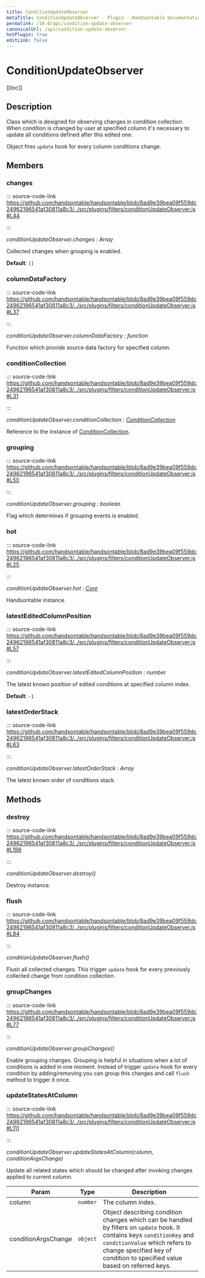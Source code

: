 ```yaml
---
title: ConditionUpdateObserver
metaTitle: ConditionUpdateObserver - Plugin - Handsontable Documentation
permalink: /10.0/api/condition-update-observer
canonicalUrl: /api/condition-update-observer
hotPlugin: true
editLink: false
---
```


# ConditionUpdateObserver

[[toc]]

## Description

Class which is designed for observing changes in condition collection. When condition is changed by user at specified
column it's necessary to update all conditions defined after this edited one.

Object fires `update` hook for every column conditions change.


## Members

### changes
  
::: source-code-link https://github.com/handsontable/handsontable/blob/8ad9e39bea09f559dc24962196541af30811a8c3/../src/plugins/filters/conditionUpdateObserver.js#L44

:::

_conditionUpdateObserver.changes : Array_

Collected changes when grouping is enabled.

**Default**: <code>[]</code>  


### columnDataFactory
  
::: source-code-link https://github.com/handsontable/handsontable/blob/8ad9e39bea09f559dc24962196541af30811a8c3/../src/plugins/filters/conditionUpdateObserver.js#L37

:::

_conditionUpdateObserver.columnDataFactory : function_

Function which provide source data factory for specified column.



### conditionCollection
  
::: source-code-link https://github.com/handsontable/handsontable/blob/8ad9e39bea09f559dc24962196541af30811a8c3/../src/plugins/filters/conditionUpdateObserver.js#L31

:::

_conditionUpdateObserver.conditionCollection : [ConditionCollection](@/api/conditionCollection.md)_

Reference to the instance of [ConditionCollection](@/api/conditionCollection.md).



### grouping
  
::: source-code-link https://github.com/handsontable/handsontable/blob/8ad9e39bea09f559dc24962196541af30811a8c3/../src/plugins/filters/conditionUpdateObserver.js#L50

:::

_conditionUpdateObserver.grouping : boolean_

Flag which determines if grouping events is enabled.



### hot
  
::: source-code-link https://github.com/handsontable/handsontable/blob/8ad9e39bea09f559dc24962196541af30811a8c3/../src/plugins/filters/conditionUpdateObserver.js#L25

:::

_conditionUpdateObserver.hot : [Core](@/api/core.md)_

Handsontable instance.



### latestEditedColumnPosition
  
::: source-code-link https://github.com/handsontable/handsontable/blob/8ad9e39bea09f559dc24962196541af30811a8c3/../src/plugins/filters/conditionUpdateObserver.js#L57

:::

_conditionUpdateObserver.latestEditedColumnPosition : number_

The latest known position of edited conditions at specified column index.

**Default**: <code>-1</code>  


### latestOrderStack
  
::: source-code-link https://github.com/handsontable/handsontable/blob/8ad9e39bea09f559dc24962196541af30811a8c3/../src/plugins/filters/conditionUpdateObserver.js#L63

:::

_conditionUpdateObserver.latestOrderStack : Array_

The latest known order of conditions stack.


## Methods

### destroy
  
::: source-code-link https://github.com/handsontable/handsontable/blob/8ad9e39bea09f559dc24962196541af30811a8c3/../src/plugins/filters/conditionUpdateObserver.js#L198

:::

_conditionUpdateObserver.destroy()_

Destroy instance.



### flush
  
::: source-code-link https://github.com/handsontable/handsontable/blob/8ad9e39bea09f559dc24962196541af30811a8c3/../src/plugins/filters/conditionUpdateObserver.js#L84

:::

_conditionUpdateObserver.flush()_

Flush all collected changes. This trigger `update` hook for every previously collected change from condition collection.



### groupChanges
  
::: source-code-link https://github.com/handsontable/handsontable/blob/8ad9e39bea09f559dc24962196541af30811a8c3/../src/plugins/filters/conditionUpdateObserver.js#L77

:::

_conditionUpdateObserver.groupChanges()_

Enable grouping changes. Grouping is helpful in situations when a lot of conditions is added in one moment. Instead of
trigger `update` hook for every condition by adding/removing you can group this changes and call `flush` method to trigger
it once.



### updateStatesAtColumn
  
::: source-code-link https://github.com/handsontable/handsontable/blob/8ad9e39bea09f559dc24962196541af30811a8c3/../src/plugins/filters/conditionUpdateObserver.js#L111

:::

_conditionUpdateObserver.updateStatesAtColumn(column, conditionArgsChange)_

Update all related states which should be changed after invoking changes applied to current column.


| Param | Type | Description |
| --- | --- | --- |
| column | `number` | The column index. |
| conditionArgsChange | `object` | Object describing condition changes which can be handled by filters on `update` hook. It contains keys `conditionKey` and `conditionValue` which refers to change specified key of condition to specified value based on referred keys. |


